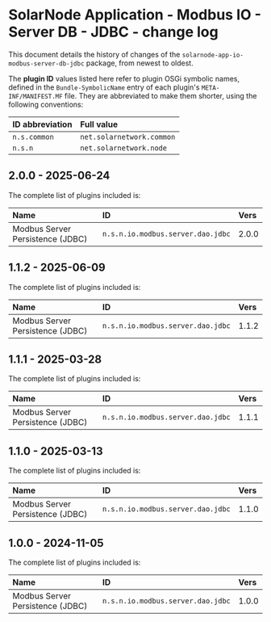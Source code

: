 # SolarNode Application - Modbus IO - Server DB - JDBC - change log

This document details the history of changes of the `solarnode-app-io-modbus-server-db-jdbc`
package, from newest to oldest.

The **plugin ID** values listed here refer to plugin OSGi symbolic names, defined in the
`Bundle-SymbolicName` entry of each plugin's `META-INF/MANIFEST.MF` file. They are abbreviated to
make them shorter, using the following conventions:

| ID abbreviation | Full value                |
|:----------------|:--------------------------|
| `n.s.common`    | `net.solarnetwork.common` |
| `n.s.n`         | `net.solarnetwork.node`   |

## 2.0.0 - 2025-06-24

The complete list of plugins included is:

| Name                             | ID                                | Vers  |
|:---------------------------------|:----------------------------------|:------|
| Modbus Server Persistence (JDBC) | `n.s.n.io.modbus.server.dao.jdbc` | 2.0.0 |


## 1.1.2 - 2025-06-09

The complete list of plugins included is:

| Name                             | ID                                | Vers  |
|:---------------------------------|:----------------------------------|:------|
| Modbus Server Persistence (JDBC) | `n.s.n.io.modbus.server.dao.jdbc` | 1.1.2 |


## 1.1.1 - 2025-03-28

The complete list of plugins included is:

| Name                             | ID                                | Vers  |
|:---------------------------------|:----------------------------------|:------|
| Modbus Server Persistence (JDBC) | `n.s.n.io.modbus.server.dao.jdbc` | 1.1.1 |


## 1.1.0 - 2025-03-13

The complete list of plugins included is:

| Name                             | ID                                | Vers  |
|:---------------------------------|:----------------------------------|:------|
| Modbus Server Persistence (JDBC) | `n.s.n.io.modbus.server.dao.jdbc` | 1.1.0 |


## 1.0.0 - 2024-11-05

The complete list of plugins included is:

| Name                             | ID                                | Vers  |
|:---------------------------------|:----------------------------------|:------|
| Modbus Server Persistence (JDBC) | `n.s.n.io.modbus.server.dao.jdbc` | 1.0.0 |
